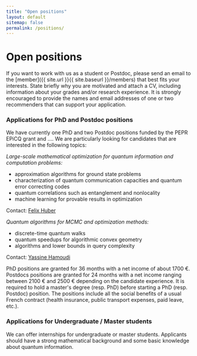 ```yaml
---
title: "Open positions"
layout: default
sitemap: false
permalink: /positions/
---
```


# Open positions

If you want to work with us as a student or Postdoc, please send an email to the [member]({{ site.url }}{{ site.baseurl }}/members) that best fits your interests. State briefly why you are motivated and attach a CV, including information about your grades and/or research experience. It is strongly encouraged to provide the names and email addresses of one or two recommenders that can support your application.

### Applications for PhD and Postdoc positions

We have currently one PhD and two Postdoc positions funded by the PEPR EPiCQ grant and .... We are particularly looking for candidates that are interested in the following topics:

*Large-scale mathematical optimization for quantum information and computation problems:*

- approximation algorithms for ground state problems
- characterization of quantum communication capacities
and quantum error correcting codes
- quantum correlations such as entanglement and nonlocality
- machine learning for provable results in optimization

Contact: [Felix Huber](mailto:felix.huber@labri.fr)

*Quantum algorithms for MCMC and optimization methods:*
  - discrete-time quantum walks
  - quantum speedups for algorithmic convex geometry
  - algorithms and lower bounds in query complexity

Contact: [Yassine Hamoudi](mailto:yassine.hamoudi@labri.fr)

PhD positions are granted for 36 months with a net income of about 1700 €.
Postdocs positions are granted for 24 months with a net income ranging between 2100 € and 2500 € depending on the candidate experience. It is required to hold a master's degree (resp. PhD) before starting a PhD (resp. Postdoc) position.
The positions include all the social benefits of a usual French contract (health insurance, public transport expenses, paid leave, etc.).

### Applications for Undergraduate / Master students
We can offer internships for undergraduate or master students. Applicants should have a strong mathematical background and some basic knowledge about quantum information.

<br>
